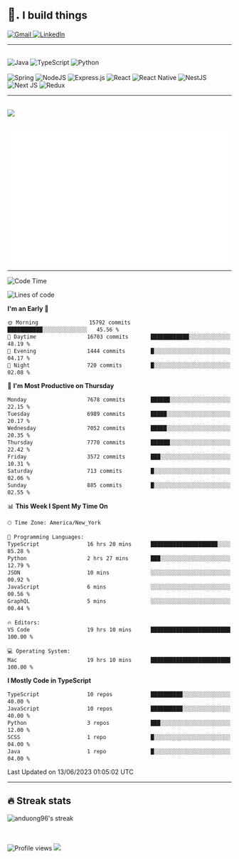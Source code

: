 <div align="left">
  <h1>👋. <small>I build things</small></h1>

  <a href="mailto:an.duongx@gmail.com">
    <img alt="Gmail" src="https://img.shields.io/badge/Gmail-D14836?style=for-the-badge&logo=gmail&logoColor=white" />
  </a>
  <a href="https://www.linkedin.com/in/ahdng">
    <img alt="LinkedIn" src="https://img.shields.io/badge/linkedin-%230077B5.svg?style=for-the-badge&logo=linkedin&logoColor=white"/>
  </a>

  <br/>
  <hr />
  <br/>

  <img alt="Java" src="https://img.shields.io/badge/java-%23ED8B00.svg?style=for-the-badge&logo=java&logoColor=white"/>
  <img alt="TypeScript" src="https://img.shields.io/badge/typescript-%23007ACC.svg?style=for-the-badge&logo=typescript&logoColor=white"/>
  <img alt="Python" src="https://img.shields.io/badge/python-%2314354C.svg?style=for-the-badge&logo=python&logoColor=white"/>

  <br />
  <br />
  <img alt="Spring" src="https://img.shields.io/badge/spring-%236DB33F.svg?style=for-the-badge&logo=spring&logoColor=white"/>
  <img alt="NodeJS" src="https://img.shields.io/badge/node.js-%2343853D.svg?style=for-the-badge&logo=node-dot-js&logoColor=white"/>
  <img alt="Express.js" src="https://img.shields.io/badge/express.js-%23404d59.svg?style=for-the-badge&logo=express&logoColor=%2361DAFB"/>
  <img alt="React" src="https://img.shields.io/badge/react-%2320232a.svg?style=for-the-badge&logo=react&logoColor=%2361DAFB"/>
  <img alt="React Native" src="https://img.shields.io/badge/react_native-%2320232a.svg?style=for-the-badge&logo=react&logoColor=%2361DAFB"/>
  <img alt="NestJS" src="https://img.shields.io/badge/nestjs-%23E0234E.svg?style=for-the-badge&logo=nestjs&logoColor=white" />
  <img alt="Next JS" src="https://img.shields.io/badge/nextjs-%23000000.svg?style=for-the-badge&logo=next.js&logoColor=white"/>
  <img alt="Redux" src="https://img.shields.io/badge/redux-%23593d88.svg?style=for-the-badge&logo=redux&logoColor=white"/>

  <br/>
  <hr />
  <br/>
  <img src="https://github-profile-trophy.vercel.app/?username=anduong96&theme=onedark" />
  <br/>
  <br/>

  ![Stats Overview](https://raw.githubusercontent.com/anduong96/github-stats-transparent/output/generated/overview.svg)

  <hr />
  
  <!--START_SECTION:waka-->
![Code Time](http://img.shields.io/badge/Code%20Time-4%2C228%20hrs%204%20mins-blue)

![Lines of code](https://img.shields.io/badge/From%20Hello%20World%20I%27ve%20Written-7.2%20million%20lines%20of%20code-blue)

**I'm an Early 🐤** 

```text
🌞 Morning                15792 commits       ███████████░░░░░░░░░░░░░░   45.56 % 
🌆 Daytime                16703 commits       ████████████░░░░░░░░░░░░░   48.19 % 
🌃 Evening                1444 commits        █░░░░░░░░░░░░░░░░░░░░░░░░   04.17 % 
🌙 Night                  720 commits         █░░░░░░░░░░░░░░░░░░░░░░░░   02.08 % 
```
📅 **I'm Most Productive on Thursday** 

```text
Monday                   7678 commits        ██████░░░░░░░░░░░░░░░░░░░   22.15 % 
Tuesday                  6989 commits        █████░░░░░░░░░░░░░░░░░░░░   20.17 % 
Wednesday                7052 commits        █████░░░░░░░░░░░░░░░░░░░░   20.35 % 
Thursday                 7770 commits        ██████░░░░░░░░░░░░░░░░░░░   22.42 % 
Friday                   3572 commits        ███░░░░░░░░░░░░░░░░░░░░░░   10.31 % 
Saturday                 713 commits         █░░░░░░░░░░░░░░░░░░░░░░░░   02.06 % 
Sunday                   885 commits         █░░░░░░░░░░░░░░░░░░░░░░░░   02.55 % 
```


📊 **This Week I Spent My Time On** 

```text
🕑︎ Time Zone: America/New_York

💬 Programming Languages: 
TypeScript               16 hrs 20 mins      █████████████████████░░░░   85.28 % 
Python                   2 hrs 27 mins       ███░░░░░░░░░░░░░░░░░░░░░░   12.79 % 
JSON                     10 mins             ░░░░░░░░░░░░░░░░░░░░░░░░░   00.92 % 
JavaScript               6 mins              ░░░░░░░░░░░░░░░░░░░░░░░░░   00.56 % 
GraphQL                  5 mins              ░░░░░░░░░░░░░░░░░░░░░░░░░   00.44 % 

🔥 Editors: 
VS Code                  19 hrs 10 mins      █████████████████████████   100.00 % 

💻 Operating System: 
Mac                      19 hrs 10 mins      █████████████████████████   100.00 % 
```

**I Mostly Code in TypeScript** 

```text
TypeScript               10 repos            ██████████░░░░░░░░░░░░░░░   40.00 % 
JavaScript               10 repos            ██████████░░░░░░░░░░░░░░░   40.00 % 
Python                   3 repos             ███░░░░░░░░░░░░░░░░░░░░░░   12.00 % 
SCSS                     1 repo              █░░░░░░░░░░░░░░░░░░░░░░░░   04.00 % 
Java                     1 repo              █░░░░░░░░░░░░░░░░░░░░░░░░   04.00 % 
```




 Last Updated on 13/06/2023 01:05:02 UTC
<!--END_SECTION:waka-->
  
  <hr />

  <h2>🔥 Streak stats</h2>
  <img alt="anduong96's streak" src="https://github-readme-streak-stats.herokuapp.com/?user=anduong96&theme=monokai-metallian&hide_border=true"/>
</div>
<br/>
<br/>

![Profile views](https://gpvc.arturio.dev/anduong96)
![](https://hit.yhype.me/github/profile?user_id=13195989)
